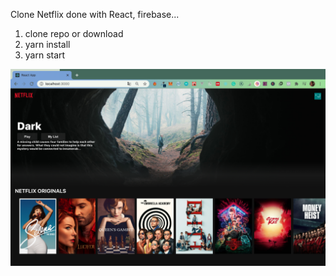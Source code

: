 Clone Netflix done with React, firebase...

1. clone repo or download
2. yarn install
3. yarn start

![Screenshot](netflix.png)
